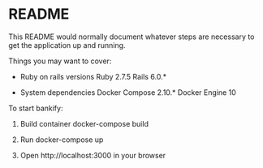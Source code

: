 # README

This README would normally document whatever steps are necessary to get the
application up and running.

Things you may want to cover:

* Ruby on rails versions
  Ruby 2.7.5
  Rails 6.0.*

* System dependencies
  Docker Compose 2.10.*
  Docker Engine 10

To start bankify:

1. Build container
  docker-compose build

3. Run
  docker-compose up

4. Open http://localhost:3000 in your browser

